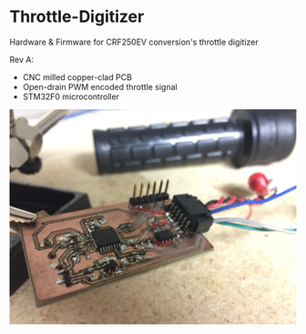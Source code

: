 # Throttle-Digitizer
Hardware &amp; Firmware for CRF250EV conversion's throttle digitizer 

Rev A:
* CNC milled copper-clad PCB
* Open-drain PWM encoded throttle signal
* STM32F0 microcontroller

![alt text](https://github.com/kervynj/Throttle-Digitizer/blob/master/MISC/IMG_0547.JPG)
